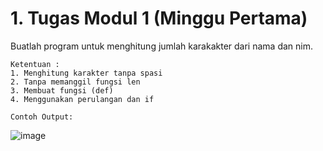 # 1. Tugas Modul 1 (Minggu Pertama)
Buatlah program untuk menghitung jumlah karakakter dari nama dan nim.
```
Ketentuan :
1. Menghitung karakter tanpa spasi
2. Tanpa memanggil fungsi len
3. Membuat fungsi (def)
4. Menggunakan perulangan dan if

Contoh Output:
```
![image](https://user-images.githubusercontent.com/22215113/222180884-8938d647-9142-4be8-b714-410f7123e24b.png)
